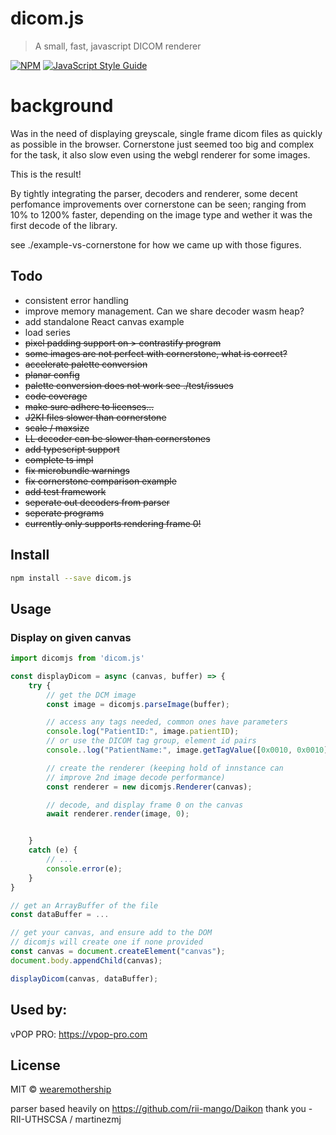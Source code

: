 # dicom.js

> A small, fast, javascript DICOM renderer

[![NPM](https://img.shields.io/npm/v/dicom.js.svg)](https://www.npmjs.com/package/dicom.js) [![JavaScript Style Guide](https://img.shields.io/badge/code_style-standard-brightgreen.svg)](https://standardjs.com)


# background
Was in the need of displaying greyscale, single frame dicom files as quickly as possible in the browser.  Cornerstone just seemed too big and complex for the task, it also slow even using the webgl renderer for some images.

This is the result!

By tightly integrating the parser, decoders and renderer, some decent perfomance improvements over cornerstone can be seen; ranging from 10% to 1200% faster, depending on the image type and wether it was the first decode of the library.

see ./example-vs-cornerstone for how we came up with those figures.

## Todo
- consistent error handling
- improve memory management.  Can we share decoder wasm heap?
- add standalone React canvas example
- load series
- ~~pixel padding support on > contrastify program~~
- ~~some images are not perfect with cornerstone, what is correct?~~
- ~~accelerate palette conversion~~
- ~~planar config~~
- ~~palette conversion does not work see ./test/issues~~
- ~~code coverage~~
- ~~make sure adhere to licenses...~~
- ~~J2KI files slower than cornerstone~~
- ~~scale / maxsize~~
- ~~LL decoder can be slower than cornerstones~~
- ~~add typescript support~~
- ~~complete ts impl~~
- ~~fix microbundle warnings~~
- ~~fix cornerstone comparison example~~
- ~~add test framework~~
- ~~seperate out decoders from parser~~
- ~~seperate programs~~
- ~~currently only supports rendering frame 0!~~

## Install

```bash
npm install --save dicom.js
```

## Usage

### Display on given canvas
```js
import dicomjs from 'dicom.js'

const displayDicom = async (canvas, buffer) => {
	try {
		// get the DCM image
		const image = dicomjs.parseImage(buffer);

		// access any tags needed, common ones have parameters
		console.log("PatientID:", image.patientID);
		// or use the DICOM tag group, element id pairs
		console..log("PatientName:", image.getTagValue([0x0010, 0x0010]));

		// create the renderer (keeping hold of innstance can
		// improve 2nd image decode performance)
		const renderer = new dicomjs.Renderer(canvas);

		// decode, and display frame 0 on the canvas
		await renderer.render(image, 0);


	}
	catch (e) {
		// ...
		console.error(e);
	}
}

// get an ArrayBuffer of the file
const dataBuffer = ...

// get your canvas, and ensure add to the DOM
// dicomjs will create one if none provided
const canvas = document.createElement("canvas");
document.body.appendChild(canvas);

displayDicom(canvas, dataBuffer);

```

## Used by:
vPOP PRO:
https://vpop-pro.com

## License

MIT © [wearemothership](https://github.com/wearemothership)

parser based heavily on https://github.com/rii-mango/Daikon
thank you - RII-UTHSCSA / martinezmj
